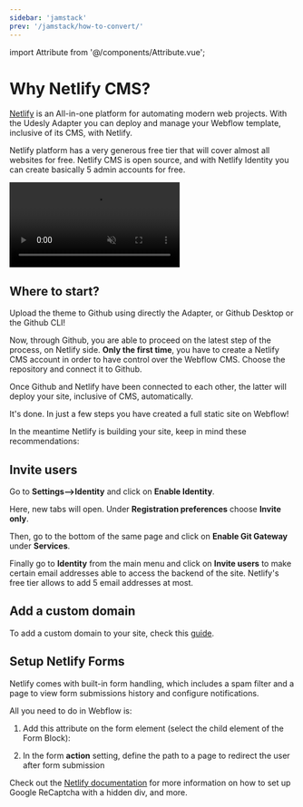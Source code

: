 ```yaml
---
sidebar: 'jamstack'
prev: '/jamstack/how-to-convert/'
---
```


import Attribute from '@/components/Attribute.vue';

# Why Netlify CMS?

[Netlify](https://www.netlify.com/) is an All-in-one platform for automating modern web projects. With the Udesly Adapter you can deploy and manage your Webflow template, inclusive of its CMS, with Netlify.

<div align="center">
  <g-image src="/assets/images/jamstack-structure.png" />
</div>

Netlify platform has a very generous free tier that will cover almost all websites for free. Netlify CMS is open source, and with Netlify Identity you can create basically 5 admin accounts for free.

<video autoplay="" muted="" playsinline="true" loop="">
 <source src="/assets/video/deploy.mp4">
</video>


## Where to start?

Upload the theme to Github using directly the Adapter, or Github Desktop or the Github CLI!

Now, through Github, you are able to proceed on the latest step of the process, on Netlify side. 
**Only the first time**, you have to create a Netlify CMS account in order to have control over the Webflow CMS. Choose the repository and connect it to Github.

<div align="center">
  <g-image src="~/assets/images/netlify-github.png" />
</div>

Once Github and Netlify have been connected to each other, the latter will deploy your site, inclusive of CMS, automatically.

<div align="center">
  <g-image src="~/assets/images/netlify-deploy.png" />
</div>

It's done. In just a few steps you have created a full static site on Webflow!

In the meantime Netlify is building your site, keep in mind these recommendations:

## Invite users

Go to **Settings-->Identity** and click on **Enable Identity**.

<div align="center">
  <g-image src="~/assets/images/netlify-identity.png" />
</div>


Here, new tabs will open. Under **Registration preferences** choose **Invite only**.

<div align="center">
  <g-image src="~/assets/images/netlify-registration.png" />
</div>

Then, go to the bottom of the same page and click on **Enable Git Gateway** under **Services**.

<div align="center">
  <g-image src="~/assets/images/netlify-git-gateway.png" />
</div>


Finally go to **Identity** from the main menu and click on **Invite users** to make certain email addresses able to access the backend of the site. Netlify's free tier allows to add 5 email addresses at most.

<div align="center">
  <g-image src="~/assets/images/netlify-invite.png" />
</div>

## Add a custom domain

To add a custom domain to your site, check this [guide](https://docs.netlify.com/domains-https/custom-domains/#assign-a-domain-to-a-site).

## Setup Netlify Forms

Netlify comes with built-in form handling, which includes a spam filter and a page to view form submissions history and configure notifications.

All you need to do in Webflow is:

1. Add this attribute on the form element (select the child element of the Form Block):
<Attribute name="data-netlify" value="true" />

2. In the form **action** setting, define the path to a page to redirect the user after form submission

<div align="center">
  <g-image src="~/assets/images/netlify-forms-webflow.png" />
</div>

Check out the [Netlify documentation](https://docs.netlify.com/forms/setup/) for more information on how to set up Google ReCaptcha with a hidden div, and more.
